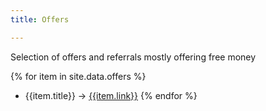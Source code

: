```yaml
---
title: Offers

---
```


Selection of offers and referrals mostly offering free money
      
{% for item in site.data.offers %}
- {{item.title}}  &rarr; [{{item.link}}]({{item.link}})
{% endfor %}

